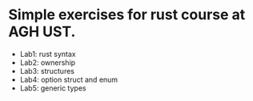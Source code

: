 # Simple exercises for rust course at AGH UST.
- Lab1: rust syntax
- Lab2: ownership
- Lab3: structures
- Lab4: option struct and enum
- Lab5: generic types
